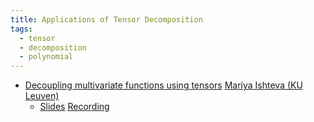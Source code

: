 ```yaml
---
title: Applications of Tensor Decomposition
tags:
  - tensor
  - decomposition
  - polynomial
---
```

 - [Decoupling multivariate functions using tensors](https://drive.google.com/file/d/1VDtmsjk4dbo1Ks-k29sKu9k_Rup6D4_e/view?usp=sharing)   [Mariya Ishteva (KU Leuven)](https://www.kuleuven.be/wieiswie/en/person/00050783) 
	 - [Slides](https://drive.google.com/file/d/16Bj05Qt7NkGvI5_kWzLJ9Xw9J1-tUrx3/view?usp=sharing)  [Recording](https://youtu.be/gvn0cKxv8d4) 